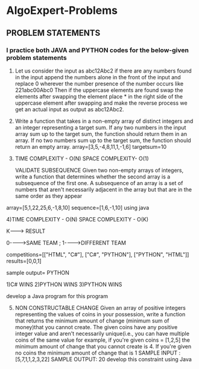 # AlgoExpert-Problems
## PROBLEM STATEMENTS
### I practice both JAVA and PYTHON codes for the below-given problem statements

1) Let us consider the input as abc12Abc2 if there are any numbers found in the input append the numbers alone in the front of the input and replace 0 wherever the number presence of the number occurs like 221abc00Abc0 Then if the uppercase elements are found swap the elements after swapping the element place * in the right side of the uppercase element after swapping and make the reverse process we get an actual input as output as abc12Abc2.
   
2) Write a function that takes in a non-empty array of distinct integers and an integer representing a target sum. If any two numbers in the input array sum up to the target sum, the function should return them in an array. If no two numbers sum up to the target sum, the function should return an empty array.
array=[3,5,-4,8,11,1,-1,6]
targetsum=10

3) TIME COMPLEXITY - O(N)
   SPACE COMPLEXITY- O(1)
  
   VALIDATE SUBSEQUENCE
Given two non-empty arrays of integers, write a function that determines whether the second array is a subsequence of the first one.
A subsequence of an array is a set of numbers that aren't necessarily adjacent in the array but that are in the same order as they appear 

array=[5,1,22,25,6,-1,8,10]
sequence=[1,6,-1,10]  using java

4)TIME COMPLEXITY - O(N)
SPACE COMPLEXITY - O(K)

K---> RESULT

0---->SAME TEAM ; 1---->DIFFERENT TEAM 

competitions=[["HTML", "C#"], ["C#", "PYTHON"], ["PYTHON", "HTML"]]
results=[0,0,1]
 
sample output= PYTHON 

1)C# WINS 
2)PYTHON WINS
3)PYTHON WINS 

develop a Java program for this program

5) NON CONSTRUCTABLE CHANGE
Given an array of positive integers representing the values of coins in your possession, write a function that returns the minimum amount of change (minimum sum of money)that you cannot create. The given coins have any positive integer value and aren't necessarily unique(i.e., you can have multiple coins of the same value
for example, if you're given coins = [1,2,5] the minimum amount of change that you cannot create is 4. If you're given no coins the minimum amount of change that is 1
SAMPLE INPUT : [5,7,1,1,2,3,22]
SAMPLE OUTPUT: 20
develop this constraint using Java

